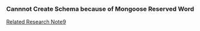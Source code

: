 ### Cannnot Create Schema because of Mongoose Reserved Word
[Related Research Note9](https://www.notion.so/seongland/Stryx-79e5da8d934944559a69ec4538eda675?p=9e3b65c5defe41e282f028315d42035b)
